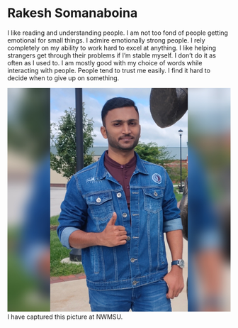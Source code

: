 # Rakesh Somanaboina

I like reading and understanding people. I am not too fond of people getting emotional for small things. I admire emotionally strong people. I rely completely on my ability to work hard to excel at anything. I like helping strangers get through their problems if I’m stable myself. I don’t do it as often as I used to. I am mostly good with my choice of words while interacting with people. People tend to trust me easily. I find it hard to decide when to give up on something.

![MyImage](images/MyImage.jpg) I have captured this picture at NWMSU.